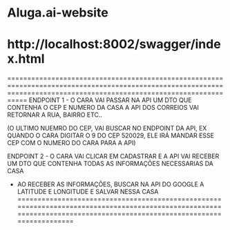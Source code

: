 # Aluga.ai-website
# http://localhost:8002/swagger/index.html

=======================================================================================================================================================================
ENDPOINT 1 - O CARA VAI PASSAR NA API UM DTO QUE CONTENHA O CEP E NUMERO DA CASA
A API DOS CORREIOS VAI RETORNAR A RUA, BAIRRO ETC..

(O ULTIMO NUEMRO DO CEP, VAI BUSCAR NO ENDPOINT DA API, EX QUANDO O CARA DIGITAR O 9 DO CEP 520029, ELE IRÁ MANDAR ESSE CEP COM O NUMERO DO CARA PARA A API)


ENDPOINT 2 - O CARA VAI CLICAR EM CADASTRAR E A API VAI RECEBER UM DTO QUE CONTENHA TODAS AS INFORMAÇÕES NECESSARIAS DA CASA
- AO RECEBER AS INFORMAÇÕES, BUSCAR NA API DO GOOGLE A LATITUDE E LONGITUDE E SALVAR NESSA CASA
=======================================================================================================================================================================  
